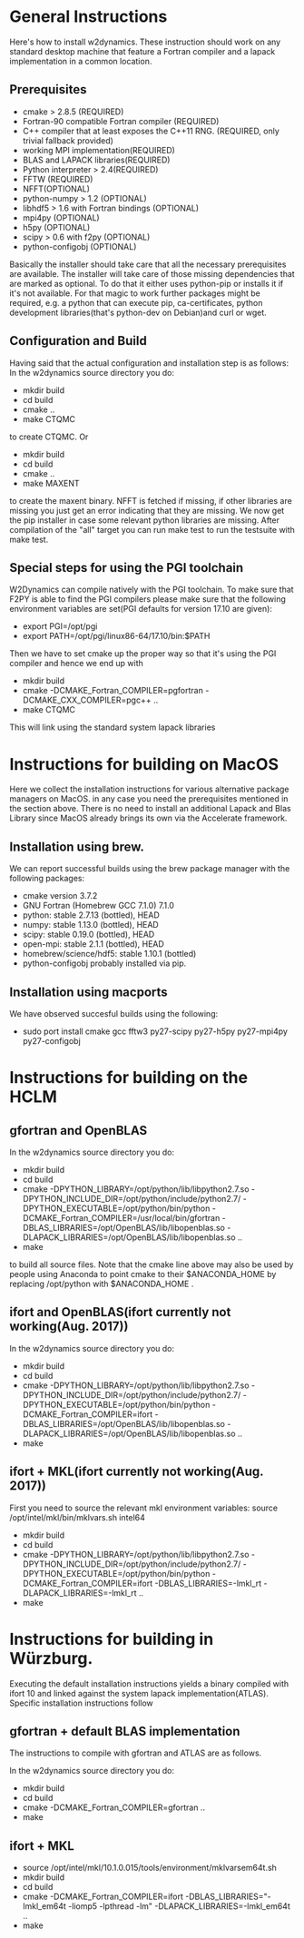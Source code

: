 # General Instructions
Here's how to install w2dynamics. These instruction should work on any standard desktop machine that feature a Fortran compiler and a lapack implementation in a common location.
## Prerequisites
- cmake > 2.8.5 (REQUIRED)
- Fortran-90 compatible Fortran compiler (REQUIRED)
- C++ compiler that at least exposes the C++11 RNG. (REQUIRED, only trivial fallback provided)
- working MPI implementation(REQUIRED)
- BLAS and LAPACK libraries(REQUIRED)
- Python interpreter > 2.4(REQUIRED)
- FFTW (REQUIRED)
- NFFT(OPTIONAL)
- python-numpy > 1.2 (OPTIONAL)
- libhdf5 > 1.6 with Fortran bindings (OPTIONAL)
- mpi4py (OPTIONAL)
- h5py (OPTIONAL)
- scipy > 0.6 with f2py (OPTIONAL)
- python-configobj (OPTIONAL)

Basically the installer should take care that all the necessary prerequisites are available. The installer will take care of those missing dependencies that are marked as optional. To do that it either uses python-pip or installs it if it's not available. For that magic to work further packages might be required, e.g. a python that can execute pip, ca-certificates, python development libraries(that's python-dev on Debian)and curl or wget.
## Configuration and Build
Having said that the actual configuration and installation step is as follows:
In the w2dynamics source directory you do:
- mkdir build
- cd build
- cmake ..
- make CTQMC

to create CTQMC. Or

- mkdir build
- cd build
- cmake ..
- make MAXENT

to create the maxent binary. NFFT is fetched if missing, if other libraries are missing you just get an error indicating that they are missing. We now get the pip installer in case some relevant python libraries are missing. After compilation of the "all" target you can run make test to run the testsuite with make test.

## Special steps for using the PGI toolchain
W2Dynamics can compile natively with the PGI toolchain. To make sure that F2PY is able to find 
the PGI compilers please make sure that the following environment variables are set(PGI defaults for version 17.10 are given):

- export PGI=/opt/pgi
- export PATH=/opt/pgi/linux86-64/17.10/bin:$PATH

Then we have to set cmake up the proper way so that it's using the PGI compiler and hence we end up with
- mkdir build
- cmake -DCMAKE_Fortran_COMPILER=pgfortran -DCMAKE_CXX_COMPILER=pgc++ ..
- make CTQMC

This will link using the standard system lapack libraries

# Instructions for building on MacOS
Here we collect the installation instructions for various alternative package managers on MacOS.
in any case you need the prerequisites mentioned in the section above. There is no need to 
install an additional Lapack and Blas Library since MacOS already brings its own via the Accelerate framework.

## Installation using brew.
We can report successful builds using the brew package manager with the following packages:
- cmake version 3.7.2
- GNU Fortran (Homebrew GCC 7.1.0) 7.1.0
- python: stable 2.7.13 (bottled), HEAD
- numpy: stable 1.13.0 (bottled), HEAD
- scipy: stable 0.19.0 (bottled), HEAD
- open-mpi: stable 2.1.1 (bottled), HEAD
- homebrew/science/hdf5: stable 1.10.1 (bottled)
- python-configobj probably installed via pip.

## Installation using macports
We have observed succesful builds using the following:

- sudo port install cmake gcc fftw3 py27-scipy py27-h5py py27-mpi4py py27-configobj

# Instructions for building on the HCLM
## gfortran and OpenBLAS
In the w2dynamics source directory you do:
- mkdir build
- cd build
- cmake -DPYTHON_LIBRARY=/opt/python/lib/libpython2.7.so -DPYTHON_INCLUDE_DIR=/opt/python/include/python2.7/ -DPYTHON_EXECUTABLE=/opt/python/bin/python -DCMAKE_Fortran_COMPILER=/usr/local/bin/gfortran -DBLAS_LIBRARIES=/opt/OpenBLAS/lib/libopenblas.so -DLAPACK_LIBRARIES=/opt/OpenBLAS/lib/libopenblas.so ..
- make

to build all source files.
Note that the cmake line above may also be used by people using Anaconda to point cmake to their $ANACONDA_HOME by replacing /opt/python with $ANACONDA_HOME .

## ifort and OpenBLAS(ifort currently not working(Aug. 2017))
In the w2dynamics source directory you do:
- mkdir build
- cd build
- cmake -DPYTHON_LIBRARY=/opt/python/lib/libpython2.7.so -DPYTHON_INCLUDE_DIR=/opt/python/include/python2.7/ -DPYTHON_EXECUTABLE=/opt/python/bin/python -DCMAKE_Fortran_COMPILER=ifort -DBLAS_LIBRARIES=/opt/OpenBLAS/lib/libopenblas.so -DLAPACK_LIBRARIES=/opt/OpenBLAS/lib/libopenblas.so ..
- make

## ifort + MKL(ifort currently not working(Aug. 2017))
First you need to source the relevant mkl environment variables: source /opt/intel/mkl/bin/mklvars.sh intel64
- mkdir build
- cd build
- cmake -DPYTHON_LIBRARY=/opt/python/lib/libpython2.7.so -DPYTHON_INCLUDE_DIR=/opt/python/include/python2.7/ -DPYTHON_EXECUTABLE=/opt/python/bin/python -DCMAKE_Fortran_COMPILER=ifort -DBLAS_LIBRARIES=-lmkl_rt -DLAPACK_LIBRARIES=-lmkl_rt ..
- make 

# Instructions for building in Würzburg.
Executing the default installation instructions yields a binary compiled with ifort 10 and linked against the system lapack implementation(ATLAS). Specific installation instructions follow
## gfortran + default BLAS implementation
The instructions to compile with gfortran and ATLAS are as follows.

In the w2dynamics source directory you do:

- mkdir build
- cd build
- cmake -DCMAKE_Fortran_COMPILER=gfortran ..
- make

## ifort + MKL
- source /opt/intel/mkl/10.1.0.015/tools/environment/mklvarsem64t.sh 
- mkdir build
- cd build
- cmake -DCMAKE_Fortran_COMPILER=ifort -DBLAS_LIBRARIES="-lmkl_em64t -liomp5 -lpthread -lm" -DLAPACK_LIBRARIES=-lmkl_em64t ..
- make